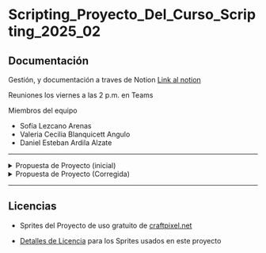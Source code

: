 # Scripting_Proyecto_Del_Curso_Scripting_2025_02

## Documentación

Gestión, y documentación a traves de Notion
[Link al notion](https://www.notion.so/Proyecto-de-curso-scripting-244fa57617cb808cba7bf1f2ecfbcc97?source=copy_link)

Reuniones los viernes a las 2 p.m. en Teams

Miembros del equipo

- Sofía Lezcano Arenas
- Valeria Cecilia Blanquicett Angulo
- Daniel Esteban Ardila Alzate

---

<details>
  <summary>Propuesta de Proyecto (inicial)</summary>

## Propuesta de Proyecto


### Alcance del Proyecto 

Este proyecto consiste en el desarrollo de un juego de plataformas en 2D con un único nivel. El jugador controla un personaje que debe atravesar un entorno lleno de obstáculos, plataformas móviles y enemigos básicos para llegar a una meta.

Durante el juego, se implementará una mecánica de salto, recolección de objetos y vida limitada. El objetivo es aplicar al menos un patrón de diseño (como el pa-trón State para los enemigos o Factory para la creación de objetos interactivos), una estructura de datos distinta a listas o arreglos (por ejemplo, una cola o un diccionario para gestionar eventos u objetos recogidos) y pruebas unitarias de al menos una funcionalidad (como la lógica de recolección o el conteo de vidas).

El juego tendrá una interfaz básica de inicio, instrucciones y botón de reinicio. Aunque el nivel es único, se garantizará un gameplay completo y funcional.

### Miembros del Equipo 

- Sofia Lezcano Arenas
- Valeria Cecilia Blanquicett Angulo
- Daniel Esteban Ardila Alzate

### Herramientas que Usaremos

- Motor de desarrollo: Unity 6 (2D)
- Lenguaje de programación: C#
- Entorno de desarrollo: Visual Studio Code o Visual Studio 2022
- Control de versiones: Git + GitHub

### Herramientas adicionales:

  - Unity Test Framework para pruebas unitarias
  - Assets gratuitos de Unity Asset Store para los gráficos y sonidos
  - Trello o Google Drive para la organización de tareas y archivos compartidos

</details>

<details>
  <summary>Propuesta de Proyecto (Corregida)</summary><br>

**Nombre del Proyecto:**

**“Neon Heist”** – Juego de plataformas 2D con enemigos reactivivos y mecánicas de recolección.

**Alcance del Proyecto**

Este proyecto consiste en el desarrollo de un videojuego de plataformas 2D titulado **"Neon Heist"**, con un único nivel cuidadosamente diseñado para ofrecer una experiencia de gameplay completa. El jugador controla a **Jayce**, un personaje que debe avanzar hasta una meta final superando diversos retos.

El juego incluirá las siguientes mecánicas principales:

- **Salto y movimiento lateral.**
- **Recolección de objetos de tres tipos**:
	- **Billetes**: suman puntos.
	- **Tarjetas**: desbloquean puertas.
	- **Botella de bebida Jayce**: recuperan vida.
- **Sistema de vidas**:
	- El jugador comienza con **3 vidas**.
	- Cada golpe recibido reduce media vida.
	- Al perder todas las vidas, el jugador pierde la partida.
	- Si el jugador tiene las vidas completas y pasa por una botella de bebida Jayce, no puede recogerla.
- **Obstáculos y enemigos**:
	- El entorno tendrá **20 obstáculos**, divididos en:
		- **Plataformas móviles (10)**.
		- **Trampas fijas (5)** entre sierras y pozos.
		- **Trampas activas (5)** entre caída de cajas y una prensa que cae al suelo, que se activan cuando el personaje pasa por cierta zona.
	- **2 tipos de enemigos**:
		- **Patrulleros**: un robot vigilante que causa daño cuando se acerca.
		- **Reactivos**: un robot que vuela y tira bombas cuando detecta al personaje, y un robot que golpea al personaje cuando está cerca.

El objetivo principal es **llegar a la oficina del jefe de la empresa**, mediante la recolección de tarjetas en el camino para desbloquear puertas. Los billetes aumentan el puntaje final, incentivando la exploración. Las bebidas de Jayce permiten al jugador mantenerse con vida más tiempo.

**Aplicación de Conceptos del Curso**

**Patrones de diseño**

Se aplicarán los siguientes patrones:

- **State**: Para manejar los estados de los enemigos reactivos (ej. el robot volador pasa de “patrullando” a “atacando” al detectar al jugador).
- **Factory Method**: Para instanciar de forma flexible enemigos y obstáculos con comportamiento variable sin acoplar directamente su creación.
- **Observer (o Event Manager personalizado)**: Para notificar cambios como:
	- Recolección de objetos.
	- Cambios en la vida del jugador.
	- Activación de trampas cuando el jugador pasa por cierta zona.

**Estructuras de datos**

- **Diccionario** Para manejar inventario o conteo de objetos (billetes, tarjetas, bebidas).
- **Cola** Para manejar eventos pendientes del sistema de juego (ej. se activa una trampa, se recolecta una tarjeta, se actualiza la UI, etc.).

**Pruebas unitarias**

Usaremos **Unity Test Framework** para validar:

- El comportamiento del sistema de vidas.
- El sistema de recolección de objetos.
- Interacciones con obstáculos.
- Comportamiento de enemigos en estados definidos.

**Miembros del Equipo**

- Sofía Lezcano Arenas
- Valeria Cecilia Blanquicett Angulo
- Daniel Esteban Ardila Alzate

**Herramientas que Usaremos**

- **Motor de desarrollo:** Unity 6.1 (6000.1.13f1) 2D
- **Lenguaje de programación:** C#
- **Entorno de desarrollo:** Visual Studio 2022
- **Control de versiones:** GitHub
- **Organización y planeación:** Notion para la organización

### Herramientas adicionales:

• Unity Test Framework para pruebas unitarias
• Assets gratuitos de Unity Asset Store para los gráficos y sonidos
• Trello, Notion o Google Drive para la organización de tareas y archivos
compartidos
</details>

---

## Licencias

- Sprites del Proyecto de uso gratuito de [craftpixel.net](https://craftpix.net/freebies/free-industrial-zone-tileset-pixel-art/)

- [Detalles de Licencia](https://craftpix.net/file-licenses/) para los Sprites usados en este proyecto
